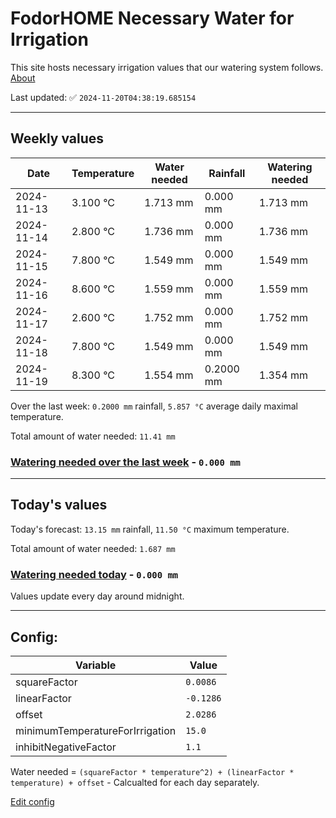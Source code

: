# FodorHOME Necessary Water for Irrigation

This site hosts necessary irrigation values that our watering system follows. [About](https://github.com/redyau/irrigation)

Last updated: ✅ `2024-11-20T04:38:19.685154`

---

## Weekly values

| Date | Temperature | Water needed | Rainfall | Watering needed |
|-----|-----|-----|-----|-----|
| 2024-11-13 | 3.100 °C | 1.713 mm | 0.000 mm | 1.713 mm |
| 2024-11-14 | 2.800 °C | 1.736 mm | 0.000 mm | 1.736 mm |
| 2024-11-15 | 7.800 °C | 1.549 mm | 0.000 mm | 1.549 mm |
| 2024-11-16 | 8.600 °C | 1.559 mm | 0.000 mm | 1.559 mm |
| 2024-11-17 | 2.600 °C | 1.752 mm | 0.000 mm | 1.752 mm |
| 2024-11-18 | 7.800 °C | 1.549 mm | 0.000 mm | 1.549 mm |
| 2024-11-19 | 8.300 °C | 1.554 mm | 0.2000 mm | 1.354 mm |


Over the last week: `0.2000 mm` rainfall, `5.857 °C` average daily maximal temperature.

Total amount of water needed: `11.41 mm`

### [Watering needed over the last week](lastweek.txt) - `0.000 mm`

---

## Today's values

Today's forecast: `13.15 mm` rainfall, `11.50 °C` maximum temperature.

Total amount of water needed: `1.687 mm`

### [Watering needed today](today.txt) - `0.000 mm`

Values update every day around midnight.

---

## Config:

| Variable | Value |
|-----|-----|
| squareFactor | `0.0086` |
| linearFactor | `-0.1286` |
| offset | `2.0286` |
| minimumTemperatureForIrrigation | `15.0` |
| inhibitNegativeFactor | `1.1` |

Water needed = `(squareFactor * temperature^2) + (linearFactor * temperature) + offset` - Calcualted for each day separately.

[Edit config](https://github.com/RedyAu/irrigation/edit/main/config.json)
